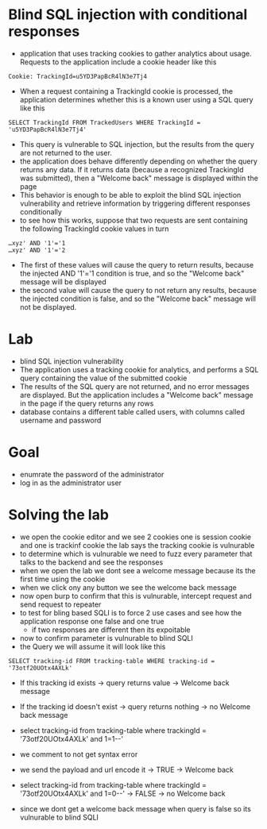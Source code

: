 # Blind SQL injection with conditional responses
- application that uses tracking cookies to gather analytics about usage. Requests to the application include a cookie header like this
```
Cookie: TrackingId=u5YD3PapBcR4lN3e7Tj4
```
- When a request containing a TrackingId cookie is processed, the application determines whether this is a known user using a SQL query like this
```
SELECT TrackingId FROM TrackedUsers WHERE TrackingId = 'u5YD3PapBcR4lN3e7Tj4'
```
- This query is vulnerable to SQL injection, but the results from the query are not returned to the user.
- the application does behave differently depending on whether the query returns any data. If it returns data (because a recognized TrackingId was submitted), then a "Welcome back" message is displayed within the page
- This behavior is enough to be able to exploit the blind SQL injection vulnerability and retrieve information by triggering different responses conditionally
- to see how this works, suppose that two requests are sent containing the following TrackingId cookie values in turn
```
…xyz' AND '1'='1
…xyz' AND '1'='2
```
- The first of these values will cause the query to return results, because the injected AND '1'='1 condition is true, and so the "Welcome back" message will be displayed
-  the second value will cause the query to not return any results, because the injected condition is false, and so the "Welcome back" message will not be displayed.
# Lab
- blind SQL injection vulnerability
- The application uses a tracking cookie for analytics, and performs a SQL query containing the value of the submitted cookie
- The results of the SQL query are not returned, and no error messages are displayed. But the application includes a "Welcome back" message in the page if the query returns any rows
- database contains a different table called users, with columns called username and password
# Goal
- enumrate the password of the administrator
- log in as the administrator user
# Solving the lab
- we open the cookie editor and we see 2 cookies one is session cookie and one is trackinf cookie the lab says the tracking cookie is vulnurable
- to determine which is vulnurable we need to fuzz every parameter that talks to the backend and see the responses
- when we open the lab we dont see a welcome message because its the first time using the cookie
- when we click ony any button we see the welcome back message
- now open burp to confirm that this is vulnurable, intercept request and send request to repeater
- to test for bling based SQLI is to force 2 use cases and see how the application response one false and one true
  - if two responses are different then its expoitable
- now to confirm parameter is vulnurable to blind SQLI
- the Query we will assume it will look like this
```
SELECT tracking-id FROM tracking-table WHERE tracking-id = '73otf20UOtx4AXLk' 
```
- If this tracking id exists -> query returns value -> Welcome back message
- If the tracking id doesn't exist -> query returns nothing -> no Welcome back message
- select tracking-id from tracking-table where trackingId = '73otf20UOtx4AXLk' and 1=1--'
- we comment to not get syntax error
- we send the payload and url encode it 
-> TRUE -> Welcome back

- select tracking-id from tracking-table where trackingId = '73otf20UOtx4AXLk' and 1=0--'
-> FALSE -> no Welcome back
- since we dont get a welcome back message when query is false so its vulnurable to blind SQLI
